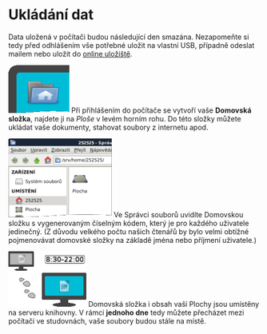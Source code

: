 # Ukládání dat

<div class="alert alert-info text-center" role="alert">
    Data uložená v počítači budou následující den smazána.
    Nezapomeňte si tedy před odhlášením vše potřebné uložit na vlastní USB, případně odeslat mailem nebo uložit do 
    <a href="http://www.uschovna.cz/" target="_blank" class="alert-link">online uložiště</a>.
</div>

<p class="with-image">
    <img class="on-left" src="/images/help/ukladaniDat/homeFolder.png">
    Při přihlášením do počítače se vytvoří vaše  <strong>Domovská složka</strong>, najdete ji na <em>Ploše</em> v levém horním rohu.
    Do této složky můžete ukládat vaše dokumenty, stahovat soubory z internetu apod.
</p>

<p class="with-image">
    <img class="on-right" src="/images/help/ukladaniDat/fileManager.png">
    Ve Správci souborů uvidíte Domovskou složku s vygenerovaným číselným kódem, který je pro každého uživatele jedinečný.
    (Z důvodu velkého počtu našich čtenářů by bylo velmi obtížné pojmenovávat domovské složky na základě jména nebo příjmení uživatele.)
</p>

<p class="with-image">
    <img class="on-left" src="/images/help/ukladaniDat/server.png">
    Domovská složka i obsah vaší Plochy jsou umístěny na serveru knihovny.
    V rámci <strong>jednoho dne</strong> tedy můžete přecházet mezi počítači ve studovnách, vaše soubory budou stále na místě.
</p>
